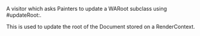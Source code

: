 A visitor which asks Painters to update a WARoot subclass using #updateRoot:.

This is used to update the root of the Document stored on a RenderContext.